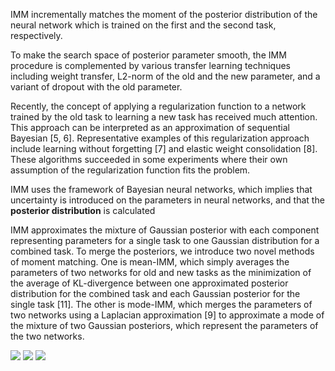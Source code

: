 IMM incrementally
matches the moment of the posterior distribution of the neural network which is
trained on the first and the second task, respectively.

To make the search space
of posterior parameter smooth, the IMM procedure is complemented by various
transfer learning techniques including weight transfer, L2-norm of the old and the
new parameter, and a variant of dropout with the old parameter.

Recently, the concept of applying a regularization function to a network trained by the old task to
learning a new task has received much attention. This approach can be interpreted as an approximation of sequential Bayesian [5, 6]. Representative examples of this regularization approach include
learning without forgetting [7] and elastic weight consolidation [8]. These algorithms succeeded in
some experiments where their own assumption of the regularization function fits the problem.

IMM uses the framework of Bayesian neural networks, which implies that uncertainty is introduced on the parameters in neural networks, and that the **posterior distribution** is calculated

IMM approximates the mixture of Gaussian posterior with each component
representing parameters for a single task to one Gaussian distribution for a combined task. To merge
the posteriors, we introduce two novel methods of moment matching. One is mean-IMM, which
simply averages the parameters of two networks for old and new tasks as the minimization of the
average of KL-divergence between one approximated posterior distribution for the combined task and each Gaussian posterior for the single task [11]. The other is mode-IMM, which merges the parameters of two networks using a Laplacian approximation [9] to approximate a mode of the mixture
of two Gaussian posteriors, which represent the parameters of the two networks.

![](https://github.com/luulinh90s/paper-review-continual-learning/blob/master/images/imm/1.JPG)
![](https://github.com/luulinh90s/paper-review-continual-learning/blob/master/images/imm/2.JPG)
![](https://github.com/luulinh90s/paper-review-continual-learning/blob/master/images/imm/3.JPG)
